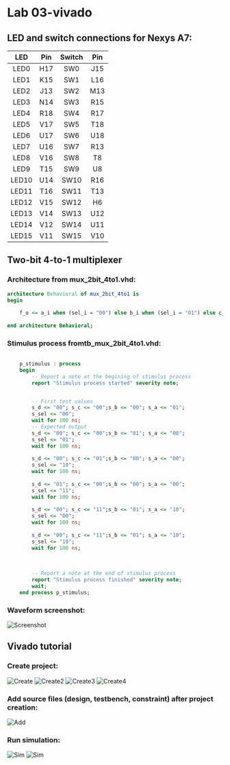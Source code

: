 # Lab 03-vivado

## LED and switch connections for Nexys A7:


| **LED** | **Pin** | **Switch** | **Pin** | 
| :-: | :-: | :-: | :-: |
| LED0 | H17 | SW0 | J15 |
| LED1 | K15 | SW1 | L16 |
| LED2 | J13 | SW2 | M13 |
| LED3 | N14 | SW3 | R15 |
| LED4 | R18 | SW4 | R17 |
| LED5 | V17 | SW5 | T18 |
| LED6 | U17 | SW6 | U18 |
| LED7 | U16 | SW7 | R13 |
| LED8 | V16 | SW8 | T8 |
| LED9 | T15 | SW9 | U8 |
| LED10 | U14 | SW10 | R16 |
| LED11 | T16 | SW11 | T13 |
| LED12 | V15 | SW12 | H6 |
| LED13 | V14 | SW13 | U12 |
| LED14 | V12 | SW14 | U11 |
| LED15 | V11 | SW15 | V10 |


## Two-bit 4-to-1 multiplexer
### Architecture from mux_2bit_4to1.vhd:
```vhdl
architecture Behavioral of mux_2bit_4to1 is
begin
    
    f_o <= a_i when (sel_i = "00") else b_i when (sel_i = "01") else c_i when (sel_i = "10") else d_i;
   
end architecture Behavioral;
```
### Stimulus process fromtb_mux_2bit_4to1.vhd:
```vhdl
    
    p_stimulus : process
    begin
        -- Report a note at the begining of stimulus process
        report "Stimulus process started" severity note;


        -- First test values
        s_d <= "00"; s_c <= "00";s_b <= "00"; s_a <= "01";
        s_sel <= "00";
        wait for 100 ns;
        -- Expected output
        s_d <= "00"; s_c <= "00";s_b <= "01"; s_a <= "00";
        s_sel <= "01";
        wait for 100 ns;
        
        s_d <= "00"; s_c <= "01";s_b <= "00"; s_a <= "00";
        s_sel <= "10";
        wait for 100 ns;
        
        s_d <= "01"; s_c <= "00";s_b <= "00"; s_a <= "00";
        s_sel <= "11";
        wait for 100 ns;
        
        s_d <= "00"; s_c <= "11";s_b <= "01"; s_a <= "10";
        s_sel <= "00";
        wait for 100 ns;
        
        s_d <= "00"; s_c <= "11";s_b <= "01"; s_a <= "10";
        s_sel <= "10";
        wait for 100 ns;
        
        
        
        -- Report a note at the end of stimulus process
        report "Stimulus process finished" severity note;
        wait;
    end process p_stimulus;
  ```
### Waveform screenshot:
![Screenshot](Images/03Waveforms.png)

## Vivado tutorial
### Create project:
![Create](Images/03TutorialCreate.png)
![Create2](Images/03TutorialCreate2.png)
![Create3](Images/03TutorialAddSource.png)
![Create4](Images/03TutorialCreate3.png)


### Add source files (design, testbench, constraint) after project creation:
![Add](Images/03TutorialAddTest.png)

### Run simulation:
![Sim](Images/03TutorialRunSim.png)
![Sim](Images/03TutorialSimUseful.png)
